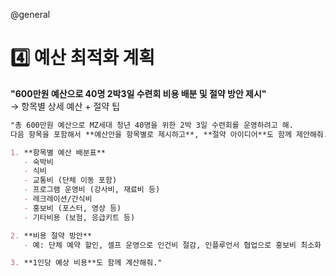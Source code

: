@general

# 4️⃣ 예산 최적화 계획

**"600만원 예산으로 40명 2박3일 수련회 비용 배분 및 절약 방안 제시"**<br>
→ 항목별 상세 예산 + 절약 팁

```markdown
"총 600만원 예산으로 MZ세대 청년 40명을 위한 2박 3일 수련회를 운영하려고 해.  
다음 항목을 포함해서 **예산안을 항목별로 제시하고**, **절약 아이디어**도 함께 제안해줘.

1. **항목별 예산 배분표**
   - 숙박비
   - 식비
   - 교통비 (단체 이동 포함)
   - 프로그램 운영비 (강사비, 재료비 등)
   - 레크레이션/간식비
   - 홍보비 (포스터, 영상 등)
   - 기타비용 (보험, 응급키트 등)

2. **비용 절약 방안**
   - 예: 단체 예약 할인, 셀프 운영으로 인건비 절감, 인플루언서 협업으로 홍보비 최소화 등

3. **1인당 예상 비용**도 함께 계산해줘."
```
